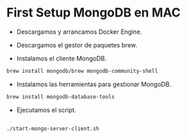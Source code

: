 # First Setup MongoDB en MAC

* Descargamos y arrancamos Docker Engine.
* Descargamos el gestor de paquetes brew.

* Instalamos el cliente MongoDB.

```bash
brew install mongodb/brew mongodb-community-shell                                                                                                                                                     
```

* Instalamos las herramientas para gestionar MongoDB.

```bash
brew install mongodb-database-tools                                                                                                                                                                   
```

* Ejecutamos el script.

```bash

./start-mongo-server-client.sh

```

